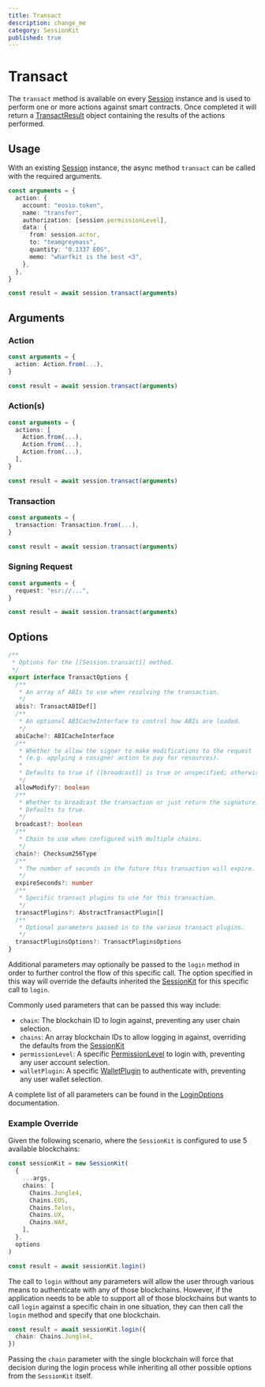 ```yaml
---
title: Transact
description: change_me
category: SessionKit
published: true
---
```


# Transact

The `transact` method is available on every [Session](#) instance and is used to perform one or more actions against smart contracts. Once completed it will return a [TransactResult](#) object containing the results of the actions performed.

## Usage

With an existing [Session](#) instance, the async method `transact` can be called with the required arguments.

```ts
const arguments = {
  action: {
    account: "eosio.token",
    name: "transfer",
    authorization: [session.permissionLevel],
    data: {
      from: session.actor,
      to: "teamgreymass",
      quantity: "0.1337 EOS",
      memo: "wharfkit is the best <3",
    },
  },
}

const result = await session.transact(arguments)
```

## Arguments

### Action

```ts
const arguments = {
  action: Action.from(...),
}

const result = await session.transact(arguments)
```

### Action(s)

```ts
const arguments = {
  actions: [
    Action.from(...),
    Action.from(...),
    Action.from(...),
  ],
}

const result = await session.transact(arguments)
```

### Transaction

```ts
const arguments = {
  transaction: Transaction.from(...),
}

const result = await session.transact(arguments)
```

### Signing Request

```ts
const arguments = {
  request: "esr://...",
}

const result = await session.transact(arguments)
```

## Options

```ts
/**
 * Options for the [[Session.transact]] method.
 */
export interface TransactOptions {
  /**
   * An array of ABIs to use when resolving the transaction.
   */
  abis?: TransactABIDef[]
  /**
   * An optional ABICacheInterface to control how ABIs are loaded.
   */
  abiCache?: ABICacheInterface
  /**
   * Whether to allow the signer to make modifications to the request
   * (e.g. applying a cosigner action to pay for resources).
   *
   * Defaults to true if [[broadcast]] is true or unspecified; otherwise false.
   */
  allowModify?: boolean
  /**
   * Whether to broadcast the transaction or just return the signature.
   * Defaults to true.
   */
  broadcast?: boolean
  /**
   * Chain to use when configured with multiple chains.
   */
  chain?: Checksum256Type
  /**
   * The number of seconds in the future this transaction will expire.
   */
  expireSeconds?: number
  /**
   * Specific transact plugins to use for this transaction.
   */
  transactPlugins?: AbstractTransactPlugin[]
  /**
   * Optional parameters passed in to the various transact plugins.
   */
  transactPluginsOptions?: TransactPluginsOptions
}
```

Additional parameters may optionally be passed to the `login` method in order to further control the flow of this specific call. The option specified in this way will override the defaults inherited the [SessionKit](/docs/sessionkit/session-kit-factory) for this specific call to `login`.

Commonly used parameters that can be passed this way include:

- `chain`: The blockchain ID to login against, preventing any user chain selection.
- `chains`: An array blockchain IDs to allow logging in against, overriding the defaults from the [SessionKit](#)
- `permissionLevel`: A specific [PermissionLevel](#) to login with, preventing any user account selection.
- `walletPlugin`: A specific [WalletPlugin](#) to authenticate with, preventing any user wallet selection.

A complete list of all parameters can be found in the [LoginOptions](https://wharfkit.github.io/session/interfaces/LoginOptions.html) documentation.

### Example Override

Given the following scenario, where the `SessionKit` is configured to use 5 available blockchains:

```ts
const sessionKit = new SessionKit(
  {
    ...args,
    chains: [
      Chains.Jungle4,
      Chains.EOS,
      Chains.Telos,
      Chains.UX,
      Chains.WAX,
    ],
  },
  options
)

const result = await sessionKit.login()
```

The call to `login` without any parameters will allow the user through various means to authenticate with any of those blockchains. However, if the application needs to be able to support all of those blockchains but wants to call `login` against a specific chain in one situation, they can then call the `login` method and specify that one blockchain.

```ts
const result = await sessionKit.login({
  chain: Chains.Jungle4,
})
```

Passing the `chain` parameter with the single blockchain will force that decision during the login process while inheriting all other possible options from the `SessionKit` itself.
